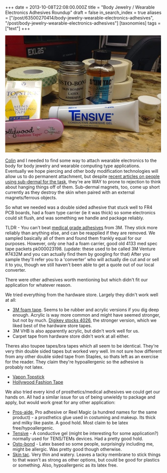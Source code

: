 +++
date = 2013-10-08T22:08:00.000Z
title = "Body Jewelry / Wearable Electronics Adhesives Roundup"
draft = false
in_search_index = true
aliases = ["/post/63500270414/body-jewelry-wearable-electronics-adhesives", "/post/body-jewelry-wearable-electronics-adhesives"]
[taxonomies]
tags = ["text"]
+++

![image](/images/tumblr_inline_pbyzrs3IbP1rp3p4d_540.jpg)

[Colin](http://colin-ho.com/) and I needed to find some way to attach wearable electronics to the body for body jewelry and wearable computing type applications. Eventually we hope piercing and other body modification technologies will allow us to do permanent attachment, but despite [recent articles on people using sub-dermal for the task](http://hackaday.com/2012/05/13/hacking-magnets-into-your-skin/), they're are WAY to prone to rejection to think about hanging things off of them. Sub-dermal magnets, too, come up short currently as they destroy the skin when paired with an external magnets/ferrous objects.

So what we needed was a double sided adhesive that stuck well to FR4 PCB boards, had a foam type carrier (ie it was thick) so some electronics could sit flush, and was something we handle and package reliably.

<!-- more -->

TLDR - You can't beat [medical grade adhesives](go.3M.com/medicalspecialties%20) from 3M. They stick more reliably than anything else, and can be reapplied if they are removed. We sampled basically all of them and found them frankly equal for our purposes. However, only one had a foam carrier, good old 4133 med spec tape packets pk000023198. (update: these used to be called 3M Venture #7432M and you can actually find them by googling for that) After you sample they'll refer you to a 'converter' who will actually die cut and or sell it to you, though we still haven't been able to get a quote out of our local converter.


There were other adhesives worth mentioning but which didn't fit our application for whatever reason.

We tried everything from the hardware store. Largely they didn't work well at all:

* [3M foam tape](http://www.amazon.com/3M-Scotch-Mounting-Squares-48-Squares/dp/B000KKPHZ8/ref=sr_1_1?ie=UTF8&qid=1370851481&sr=8-1&keywords=3m+square). Seems to be rubber and acrylic versions if you dig deep enough. Acrylic is way more common and might have seemed stronger, but not by much. [Digikey stocks 4026](http://www.digikey.com/product-search/en?s=9847&pv699=23&FV=fff4003b%2Cfff800a1&k=4026&mnonly=0&newproducts=0&ColumnSort=0&page=1&quantity=0&ptm=0&fid=0&pageSize=25), the stronger version, which we liked best of the hardware store tapes.
* 3M VHB is also apparently acrylic, but didn't work well for us.
* Carpet tape from hardware store didn't work at all either.

Theres also toupee tapes/bra tapes which all seem to be identical. They're very thin double sided tapes but worked very well. Im not sure how different from any other double sided tape from Staples, so thats left as an exercise for the reader. They claim they're hypoallergenic so the adhesive is probably not latex.

* [Vapon Topstick](http://www.vapon.com/topstick.htm)
* [Hollywood Fashion Tape](https://hollywoodfashionsecrets.com/)

We also tried every kind of prosthetics/medical adhesives we could get our hands on. All had a similar issue for us of being unwieldy to package and apply, but would work great for any other application:

* [Pros-aide](http://www.pros-aide.com/), Pro adhesive or Reel Magic (a hundred names for the same product) - a prosthetics glue used in costuming and makeup. Its thick and milky like paste. A good hold. Most claim to be latex free/hypoallergenic.
* [Tensive](http://www.amazon.com/Parker-Labs-Tensive-Conductive-Adhesive/dp/B0011YY9YM) \- A conductive gel (might be interesting for some application?) normally used for TENS/TEMs devices. Had a pretty good hold.
* [Osto-bond](http://www.amazon.com/Skin-Bond-Latex-Adhesive-OSTO-BOND/dp/B000PA3B6A) \- Latex based so some people, surprisingly including me, might be allergic. Was pretty good though otherwise.
* [Skin tac](http://www.amazon.com/Skin-Tac-Liquid-Adhesive-Barrier-SKIN/dp/B008IUA6DU/ref=sr_1_5?ie=UTF8&qid=1381269310&sr=8-5&keywords=skin-tac). Very thin and watery. Leaves a tacky membrane to stick things to that wasn't as strong as other options, but could be good for plastics or something. Also, hypoallergenic as its latex free.
